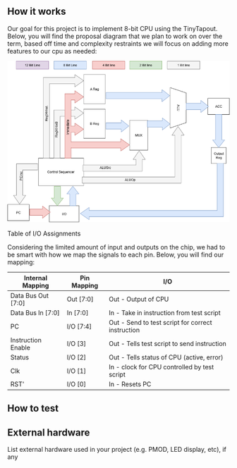<!---

This file is used to generate your project datasheet. Please fill in the information below and delete any unused
sections.

You can also include images in this folder and reference them in the markdown. Each image must be less than
512 kb in size, and the combined size of all images must be less than 1 MB.
-->

## How it works
Our goal for this project is to implement 8-bit CPU using the TinyTapout. Below, you will find the proposal diagram that we plan to work on over the term, based off time and complexity restraints we will focus on adding more features to our cpu as needed:

![Block Diagram](8BitCPUDiagram.png "Block Diagram")

Table of I/O Assignments

Considering the limited amount of input and outputs on the chip, we had to be smart with how we map the signals to each pin. Below, you will find our mapping:

| Internal Mapping | Pin Mapping | I/O |
| ---------------- | ----------- | --- |
| Data Bus Out [7:0] | Out [7:0] | Out - Output of CPU |
| Data Bus In [7:0] | In [7:0] | In - Take in instruction from test script |
| PC | I/O [7:4] | Out - Send to test script for correct instruction |
| Instruction Enable | I/O [3] | Out - Tells test script to send instruction |
| Status | I/O [2] | Out - Tells status of CPU (active, error) |
| Clk | I/O [1] | In - clock for CPU controlled by test script |
| RST' | I/O [0] | In - Resets PC |
## How to test



## External hardware

List external hardware used in your project (e.g. PMOD, LED display, etc), if any

